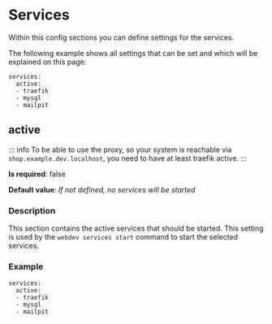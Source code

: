 # Services

Within this config sections you can define settings for the services.

The following example shows all settings that can be set and which will be explained on this page:

```yaml:line-numbers {1}
services:
  active:
  - traefik
  - mysql
  - mailpit
```

## active

::: info
To be able to use the proxy, so your system is reachable via `shop.example.dev.localhost`, you need to have at least traefik active.
:::

**Is required**: false

**Default value**: *If not defined, no services will be started*

### Description
This section contains the active services that should be started. This setting is used by the `webdev services start` command to start the selected services.

### Example
```yaml:line-numbers {1}
services:
  active:
  - traefik
  - mysql
  - mailpit
```